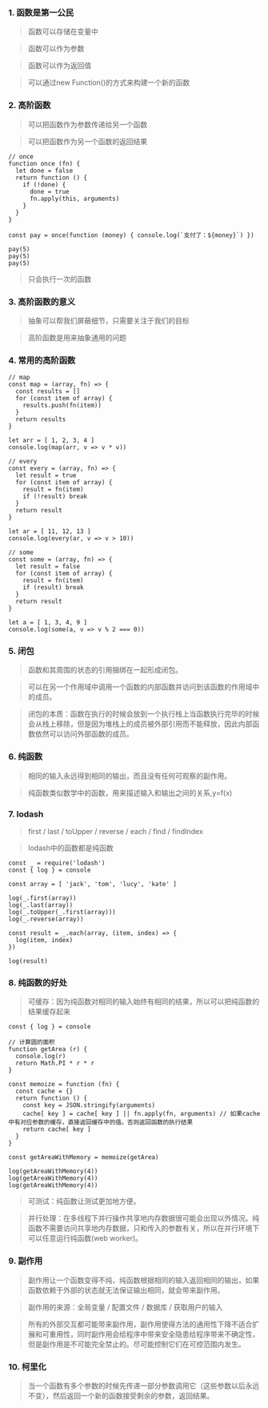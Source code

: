 ### 1. 函数是第一公民
> 函数可以存储在变量中

> 函数可以作为参数

> 函数可以作为返回值

> 可以通过new Function()的方式来构建一个新的函数

### 2. 高阶函数
> 可以把函数作为参数传递给另一个函数

> 可以把函数作为另一个函数的返回结果
```
// once 
function once (fn) {
  let done = false
  return function () {
    if (!done) {
      done = true
      fn.apply(this, arguments)
    }
  }
}

const pay = once(function (money) { console.log(`支付了：${money}`) })

pay(5)
pay(5)
pay(5)
```
> 只会执行一次的函数

### 3. 高阶函数的意义
> 抽象可以帮我们屏蔽细节，只需要关注于我们的目标

> 高阶函数是用来抽象通用的问题

### 4. 常用的高阶函数
```
// map
const map = (array, fn) => {
  const results = []
  for (const item of array) {
    results.push(fn(item))
  }
  return results
}

let arr = [ 1, 2, 3, 4 ]
console.log(map(arr, v => v * v))

// every
const every = (array, fn) => {
  let result = true
  for (const item of array) {
    result = fn(item)
    if (!result) break
  }
  return result
}

let ar = [ 11, 12, 13 ]
console.log(every(ar, v => v > 10))

// some
const some = (array, fn) => {
  let result = false
  for (const item of array) {
    result = fn(item)
    if (result) break
  }
  return result
}

let a = [ 1, 3, 4, 9 ]
console.log(some(a, v => v % 2 === 0))
```

### 5. 闭包
> 函数和其周围的状态的引用捆绑在一起形成闭包。

> 可以在另一个作用域中调用一个函数的内部函数并访问到该函数的作用域中的成员。

> 闭包的本质：函数在执行的时候会放到一个执行栈上当函数执行完毕的时候会从栈上移除，但是因为堆栈上的成员被外部引用而不能释放，因此内部函数依然可以访问外部函数的成员。

### 6. 纯函数
> 相同的输入永远得到相同的输出，而且没有任何可观察的副作用。

> 纯函数类似数学中的函数，用来描述输入和输出之间的关系,y=f(x)

### 7. lodash
> first / last / toUpper / reverse / each / find / findIndex

> lodash中的函数都是纯函数
```
const _ = require('lodash')
const { log } = console

const array = [ 'jack', 'tom', 'lucy', 'kate' ]

log(_.first(array))
log(_.last(array))
log(_.toUpper(_.first(array)))
log(_.reverse(array))

const result = _.each(array, (item, index) => {
  log(item, index)
})

log(result)
```

### 8. 纯函数的好处
> 可缓存：因为纯函数对相同的输入始终有相同的结果，所以可以把纯函数的结果缓存起来
```
const { log } = console

// 计算圆的面积
function getArea (r) {
  console.log(r)
  return Math.PI * r * r
}

const memoize = function (fn) {
  const cache = {}
  return function () {
    const key = JSON.stringify(arguments)
    cache[ key ] = cache[ key ] || fn.apply(fn, arguments) // 如果cache中有对应参数的缓存，直接返回缓存中的值。否则返回函数的执行结果
    return cache[ key ]
  }
}

const getAreaWithMemory = memoize(getArea)

log(getAreaWithMemory(4))
log(getAreaWithMemory(4))
log(getAreaWithMemory(4))
```

> 可测试：纯函数让测试更加地方便。

> 并行处理：在多线程下并行操作共享地内存数据很可能会出现以外情况。纯函数不需要访问共享地内存数据，只和传入的参数有关，所以在并行环境下可以任意运行纯函数(web worker)。

### 9. 副作用
> 副作用让一个函数变得不纯，纯函数根据相同的输入返回相同的输出，如果函数依赖于外部的状态就无法保证输出相同，就会带来副作用。

> 副作用的来源：全局变量 / 配置文件 / 数据库 / 获取用户的输入

> 所有的外部交互都可能带来副作用，副作用使得方法的通用性下降不适合扩展和可重用性，同时副作用会给程序中带来安全隐患给程序带来不确定性，但是副作用是不可能完全禁止的。尽可能控制它们在可控范围内发生。

### 10. 柯里化
> 当一个函数有多个参数的时候先传递一部分参数调用它（这些参数以后永远不变），然后返回一个新的函数接受剩余的参数，返回结果。